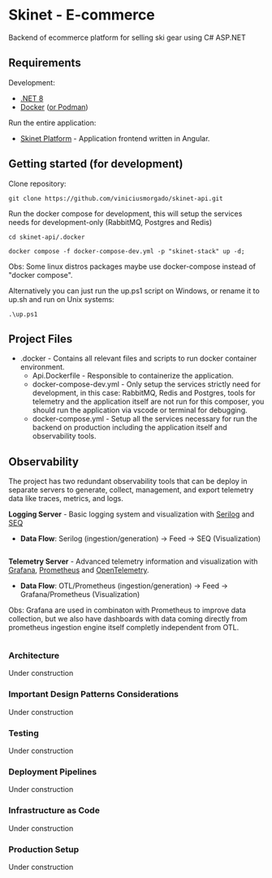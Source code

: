# Skinet - E-commerce

Backend of ecommerce platform for selling ski gear using C# ASP.NET

## Requirements

Development:

- [.NET 8](https://dotnet.microsoft.com/en-us/)
- [Docker](https://www.docker.com/) ([or Podman](https://podman.io/))

Run the entire application:

- [Skinet Platform](https://github.com/viniciusmorgado/skinet-platform) - Application frontend written in Angular.

## Getting started (for development)

Clone repository:

```
git clone https://github.com/viniciusmorgado/skinet-api.git
```

Run the docker compose for development, this will setup the services needs for development-only (RabbitMQ, Postgres and Redis)

```
cd skinet-api/.docker
```
```
docker compose -f docker-compose-dev.yml -p "skinet-stack" up -d;
```
Obs: Some linux distros packages maybe use docker-compose instead of "docker compose".

Alternatively you can just run the up.ps1 script on Windows, or rename it to up.sh and run on Unix systems:
```
.\up.ps1
```

## Project Files

- .docker - Contains all relevant files and scripts to run docker container environment.
    * Api.Dockerfile - Responsible to containerize the application.
    * docker-compose-dev.yml - Only setup the services strictly need for development, in this case: RabbitMQ, Redis and Postgres, tools for telemetry and the application itself are not run for this composer, you should run the application via vscode or terminal for debugging.
    * docker-compose.yml - Setup all the services necessary for run the backend on production including the application itself and observability tools.

## Observability

The project has two redundant observability tools that can be deploy in separate servers to generate, collect, management, and export telemetry data like traces, metrics, and logs.

**Logging Server** - Basic logging system and visualization with [Serilog](https://serilog.net/) and [SEQ](https://datalust.co/seq)
- **Data Flow**: Serilog (ingestion/generation) -> Feed -> SEQ (Visualization)

<IMAGE>

**Telemetry Server** - Advanced telemetry information and visualization with [Grafana](https://grafana.com/), [Prometheus](https://prometheus.io/) and [OpenTelemetry](https://opentelemetry.io/).
- **Data Flow**: OTL/Prometheus (ingestion/generation) -> Feed -> Grafana/Prometheus (Visualization)

Obs: Grafana are used in combinaton with Prometheus to improve data collection, but we also have dashboards with data coming directly from prometheus ingestion engine itself completly independent from OTL.

<IMAGE>

### Architecture

Under construction

### Important Design Patterns Considerations

Under construction

### Testing

Under construction

### Deployment Pipelines

Under construction

### Infrastructure as Code

Under construction

### Production Setup

Under construction